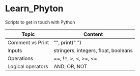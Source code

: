# Learn_Phyton
Scripts to get in touch with Python

|Topic|Content  |
|--|--|
| Comment vs Print | "", print("  ") |
| Inputs | stringers, integers, float, booleans |
| Operations | ==, !=, >, <, >=, <= |
| Logical operators| AND, OR, NOT |
